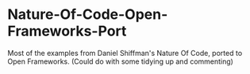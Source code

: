 # Nature-Of-Code-Open-Frameworks-Port
Most of the examples from Daniel Shiffman's Nature Of Code, ported to Open Frameworks. (Could do with some tidying up and commenting)
